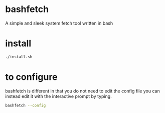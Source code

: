 # bashfetch
A simple and sleek system fetch tool written in bash

# install
```bash
./install.sh
```

# to configure
bashfetch is different in that you do not need to edit the config file you can instead edit it with the interactive prompt by typing.
```bash
bashfetch --config
```
